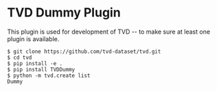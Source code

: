 TVD Dummy Plugin
================

This plugin is used for development of TVD -- to make sure at least one plugin
is available.

```
$ git clone https://github.com/tvd-dataset/tvd.git
$ cd tvd
$ pip install -e .
$ pip install TVDDummy
$ python -m tvd.create list
Dummy
```
